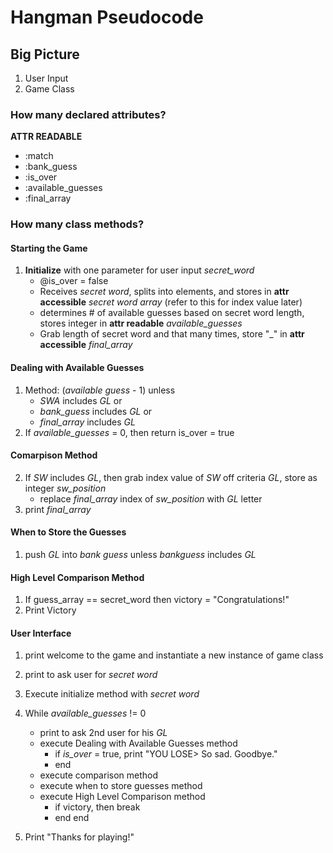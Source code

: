 # Hangman Pseudocode

## Big Picture
1. User Input
2. Game Class

### How many declared attributes?
**ATTR READABLE** 
- :match
- :bank_guess
- :is_over
- :available_guesses
- :final_array

### How many class methods?
#### Starting the Game
1. **Initialize** with one parameter for user input *secret_word*
	- @is_over = false
	- Receives *secret word*, splits into elements, and stores in **attr accessible** *secret word array* (refer to this for index value later)
	- determines # of available guesses based on secret word length, stores integer in **attr readable** *available_guesses*
	- Grab length of secret word and that many times, store "_" in **attr accessible** *final_array* 

#### Dealing with Available Guesses
1. Method: (*available guess* - 1) unless
	- *SWA* includes *GL* or
	- *bank_guess* includes *GL* or
	- *final_array* includes *GL*
2. If *available_guesses* = 0, then return is_over = true

#### Comarpison Method
<!-- 1. Compare the *guessed letter* against the *secret word* -> if *GL* == *SW* then store this as boolean value, **attr readable** *match* -->
2. If *SW* includes *GL*, then grab index value of *SW* off criteria *GL*, store as integer *sw_position* 
	- replace *final_array* index of *sw_position* with *GL* letter
3. print *final_array*

#### When to Store the Guesses
1. push *GL* into *bank guess* unless *bankguess* includes *GL*

#### High Level Comparison Method
1. If guess_array == secret_word then victory = "Congratulations!"
2. Print Victory

#### User Interface
1. print welcome to the game and instantiate a new instance of game class
2. print to ask user for *secret word*
3. Execute initialize method with *secret word*

4. While *available_guesses* != 0
	- print to ask 2nd user for his *GL*
	- execute Dealing with Available Guesses method
		- if *is_over* = true, print "YOU LOSE> So sad. Goodbye."
		- end	
	- execute comparison method
	- execute when to store guesses method
	- execute High Level Comparison method
		+ if victory, then break
		+ end
	end

5. Print "Thanks for playing!"

<!-- 4. If *available_guesses* != 0
	- then print to ask 2nd user for his *GL*
	- execute dealing with available guesses method
	- execute when to store guesses method
	- execute comparison method
	- execute High Level Comparison method
	- else print "YOU LOSE> So sad. Goodbye." -->

<!-- OLD PSEUDOCODE:
## Operations
**User Input**
1. Program requests a word from User
2. User enters a word
3. Program stores this word in array

**Program**
1. Program invites second user to guess the word, one letter at a time
2. Guess array is initialized
3. Until loop is initialized (final == secret_word)
4. Guess counter is initialized at 0
5. User enters a letter
6. Compares if the guess array includes this letter
7. Compares if the guess array includes this letter
8. if there is a match,  
9. Letter is stored into guess_array

##Class Approach##

###ATTR declarations###
* Declare a readable attribute: guess count, 
* Declare an accessible attribute: guessed letters,

###Initialize Method###
* Initialized guess array - @guess_count = 0
* Initialize secret word array @secret_word = gets.chomp.split("")
* Initialize 

 -->